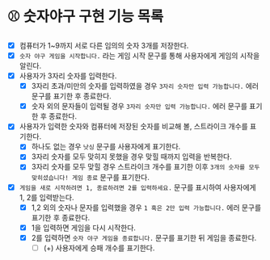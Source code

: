 # ⚾️ 숫자야구 구현 기능 목록

- [x] 컴퓨터가 1~9까지 서로 다른 임의의 숫자 3개를 저장한다.
- [x] `숫자 야구 게임을 시작합니다.` 라는 게임 시작 문구를 통해 사용자에게 게임의 시작을 알린다.
- [x] 사용자가 3자리 숫자를 입력한다.
  - [x] 3자리 초과/미만의 숫자를 입력하였을 경우 `3자리 숫자만 입력 가능합니다.` 에러 문구를 표기한 후 종료한다.
  - [x] 숫자 외의 문자들이 입력될 경우 `3자리 숫자만 입력 가능합니다.` 에러 문구를 표기한 후 종료한다.
- [x] 사용자가 입력한 숫자와 컴퓨터에 저장된 숫자를 비교해 볼, 스트라이크 개수를 표기한다.
  - [x] 하나도 없는 경우 `낫싱` 문구를 사용자에게 표기한다.
  - [x] 3자리 숫자를 모두 맞히지 못했을 경우 맞힐 때까지 입력을 반복한다.
  - [x] 3자리 숫자를 모두 맞힐 경우 스트라이크 개수를 표기한 이후 `3개의 숫자를 모두 맞히셨습니다! 게임 종료` 문구를 표기한다.
- [x] `게임을 새로 시작하려면 1, 종료하려면 2를 입력하세요.` 문구를 표시하여 사용자에게 1, 2를 입력받는다.
  - [x] 1,2 외의 숫자나 문자를 입력했을 경우 `1 혹은 2만 입력 가능합니다.` 에러 문구를 표기한 후 종료한다.
  - [x] 1을 입력하면 게임을 다시 시작한다.
  - [x] 2를 입력하면 `숫자 야구 게임을 종료합니다.` 문구를 표기한 뒤 게임을 종료한다.
    - [ ] (+) 사용자에게 승패 개수를 표기한다.
